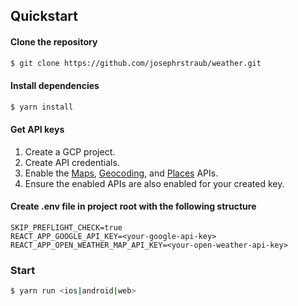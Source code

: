 ## Quickstart

#### Clone the repository
```bash
$ git clone https://github.com/josephrstraub/weather.git
```

#### Install dependencies
```bash
$ yarn install
```

#### Get API keys
 1. Create a GCP project.
 2. Create API credentials.
 3. Enable the [Maps](https://console.cloud.google.com/apis/library/maps-backend.googleapis.com?id=fd73ab50-9916-4cde-a0f6-dc8be0a0d425&project=gcp-training-project-234401), [Geocoding](https://console.cloud.google.com/apis/library/geocoding-backend.googleapis.com?q=Geocoding&id=42fea2de-420b-4bd7-bd89-225be3b8b7b0&project=weather-app-261719), and [Places](https://console.cloud.google.com/apis/library/places-backend.googleapis.com?q=places&id=ecefdd63-ee2b-4751-b6c3-8e9113791baf&project=weather-app-261719) APIs.
 4. Ensure the enabled APIs are also enabled for your created key.

#### Create .env file in project root with the following structure
```
SKIP_PREFLIGHT_CHECK=true
REACT_APP_GOOGLE_API_KEY=<your-google-api-key>
REACT_APP_OPEN_WEATHER_MAP_API_KEY=<your-open-weather-api-key>
```

### Start
```bash
$ yarn run <ios|android|web>
```
